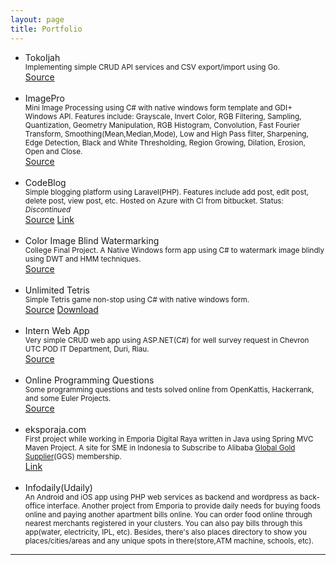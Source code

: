 ```yaml
---
layout: page
title: Portfolio
---
```


<ul>
<li>TokoIjah</li>
<span><small>Implementing simple CRUD API services and CSV export/import using Go.</small></span><br>
<a class="tagBtn" target="_blank" href="https://github.com/mfathirirhas/TokoIjah"><i class="fa fa-code" aria-hidden="true"></i> Source</a><br><br>

<li>ImagePro</li>
<span><small>Mini Image Processing using C# with native windows form template and GDI+ Windows API. 
    Features include:
    Grayscale,
    Invert Color,
    RGB Filtering,
    Sampling,
    Quantization,
    Geometry Manipulation,
    RGB Histogram,
    Convolution,
    Fast Fourier Transform,
    Smoothing(Mean,Median,Mode),
    Low and High Pass filter,
    Sharpening,
    Edge Detection,
    Black and White Thresholding,
    Region Growing,
    Dilation, Erosion, Open and Close.
    </small></span>
    <br>
<a class="tagBtn" target="_blank" href="https://github.com/mfathirirhas/ImagePro"><i class="fa fa-code" aria-hidden="true"></i> Source</a><br><br>

<li>CodeBlog</li>
<span><small>Simple blogging platform using Laravel(PHP). Features include add post, edit post, delete post, view post, etc. Hosted on Azure with CI from bitbucket. Status: <i>Discontinued</i></small></span><br>
<a class="tagBtn" target="_blank" href="https://github.com/mfathirirhas/codeblog"><i class="fa fa-code" aria-hidden="true"></i> Source</a>
<a class="tagBtn" target="_blank" href="http://codeblog12.azurewebsites.net/"><i class="fa fa-link" aria-hidden="true"></i> Link</a>
<br><br>

<li>Color Image Blind Watermarking</li>
<span><small>College Final Project. A Native Windows form app using C# to watermark image blindly using DWT and HMM techniques.</small></span><br>
<a class="tagBtn" target="_blank" href="https://github.com/mfathirirhas/TugasAkhir1"><i class="fa fa-code" aria-hidden="true"></i> Source</a><br><br>

<li>Unlimited Tetris</li>
<span><small>Simple Tetris game non-stop using C# with native windows form.</small></span><br>
<a class="tagBtn" target="_blank" href="https://github.com/mfathirirhas/Game-Tetris"><i class="fa fa-code" aria-hidden="true"></i> Source</a>
<a class="tagBtn" target="_blank" href="https://github.com/mfathirirhas/Game-Tetris/raw/master/DAA/bin/Release/DAA.exe"><i class="fa fa-download" aria-hidden="true"></i> Download</a><br><br>

<li>Intern Web App</li>
<span><small>Very simple CRUD web app using ASP.NET(C#) for well survey request in Chevron UTC POD IT Department, Duri, Riau.</small></span><br>
<a class="tagBtn" target="_blank" href="https://github.com/mfathirirhas/KPChevron2015"><i class="fa fa-code" aria-hidden="true"></i> Source</a><br><br>

<li>Online Programming Questions</li>
<span><small>Some programming questions and tests solved online from OpenKattis, Hackerrank, and some Euler Projects.</small></span><br>
<a class="tagBtn" target="_blank" href="https://github.com/mfathirirhas/ProgrammingChallenges"><i class="fa fa-code" aria-hidden="true"></i> Source</a><br><br>

<li>eksporaja.com</li>
<span><small>First project while working in Emporia Digital Raya written in Java using Spring MVC Maven Project. A site for SME in Indonesia to Subscribe to Alibaba <a target="_blank" href="http://ggs.alibaba.com/index.html">Global Gold Supplier</a>(GGS) membership.</small></span><br>
<a class="tagBtn" target="_blank" href="https://eksporaja.com/alibaba-ggs"><i class="fa fa-link" aria-hidden="true"></i> Link</a><br><br>

<li>Infodaily(Udaily)</li>
<span><small>An Android and iOS app using PHP web services as backend and wordpress as back-office interface. Another project from Emporia to provide daily needs for buying foods online and paying another apartment bills online. You can order food online through nearest merchants registered in your clusters. You can also pay bills through this app(water, electricity, IPL, etc). Besides, there's also places directory to show you places/cities/areas and any unique spots in there(store,ATM machine, schools, etc).</small></span>

</ul>

---